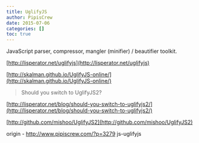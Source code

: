 ```yaml
---
title: UglifyJS
author: PipisCrew
date: 2015-07-06
categories: []
toc: true
---
```


JavaScript parser, compressor, mangler (minifier) / beautifier toolkit.

[http://lisperator.net/uglifyjs](http://lisperator.net/uglifyjs)

[http://skalman.github.io/UglifyJS-online/](http://skalman.github.io/UglifyJS-online/)

> Should you switch to UglifyJS2?

[http://lisperator.net/blog/should-you-switch-to-uglifyjs2/](http://lisperator.net/blog/should-you-switch-to-uglifyjs2/)

[http://github.com/mishoo/UglifyJS2](http://github.com/mishoo/UglifyJS2)

origin - http://www.pipiscrew.com/?p=3279 js-uglifyjs